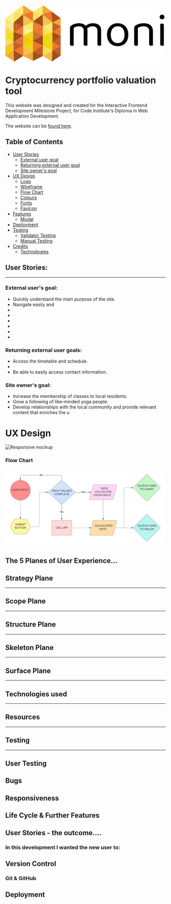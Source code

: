 

![Moni - Am I Responsive Image](assets/images/readme_images/full-logo.webp)

# Cryptocurrency portfolio valuation tool

This website was designed and created for the Interactive Frontend Development Milestone Project, for Code Institute's Diploma in Web Application Development. 

The website can be [found here](https://petecookson.github.io/moni/).

## Table of Contents

-   [User Stories](#user-stories)
    -   [External user goal](#external-user-goal)
    -   [Returning external user goal](#returning-external-user-goal)
    -   [Site owner's goal](#site-owner's-goal)
-   [UX Design](#ux-design)
    -   [Logo](#logo)
    -   [Wireframe](#wireframe)
    -   [Flow Chart](#flowchart)
    -   [Colours](#colours)
    -   [Fonts](#fonts)
    -   [Favicon](#favicon)
-   [Features](#features)
    -   [Modal](#modal)
-   [Deployment](#deployment)
-   [Testing](#testing)
    -   [Validator Testing](#validator-testing)
    -   [Manual Testing](#validator-testing)
-   [Credits](#credits)
    -   [Technologies](#technologies)

## User Stories:
---
### External user's goal:
* Quickly understand the main purpose of the site.
* Navigate easily and 
* 
* 
* 
* 
* 
* 
### Returning external user goals:
* Access the timetable and schedule.
* 
* Be able to easily access contact information.
### Site owner's goal:
* Increase the membership of classes to local residents.
* Grow a following of like-minded yoga people.
* Develop relationships with the local community and provide relevant content that enriches the u
# UX Design

![Responsive mockup](/assets/images/mockup.png)

### Flow Chart 
![Alt text](assets/images/readme_images/moni-flowchart.png)

## The 5 Planes of User Experience...

## Strategy Plane
---
## Scope Plane
---
## Structure Plane
---
## Skeleton Plane
---
## Surface Plane
---
## Technologies used
---
## Resources
---
## Testing
---
## User Testing
## Bugs
## Responsiveness
## Life Cycle & Further Features
## User Stories - the outcome....
### In this development I wanted the new user to:
## Version Control
### Git & GitHub
## Deployment